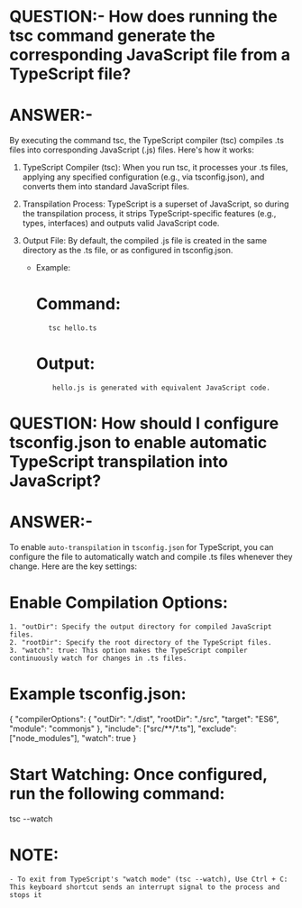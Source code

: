 # QUESTION:- How does running the tsc command generate the corresponding JavaScript file from a TypeScript file?

# ANSWER:-

By executing the command tsc, the TypeScript compiler (tsc) compiles .ts files into corresponding JavaScript (.js) files. Here's how it works:

1. TypeScript Compiler (tsc): When you run tsc, it processes your .ts files, applying any specified configuration (e.g., via tsconfig.json), and converts them into standard JavaScript files.

2. Transpilation Process: TypeScript is a superset of JavaScript, so during the transpilation process, it strips TypeScript-specific features (e.g., types, interfaces) and outputs valid JavaScript code.

3. Output File: By default, the compiled .js file is created in the same directory as the .ts file, or as configured in tsconfig.json.

    - Example:

        # Command: 
             tsc hello.ts
        # Output: 
              hello.js is generated with equivalent JavaScript code.

# QUESTION: How should I configure tsconfig.json to enable automatic TypeScript transpilation into JavaScript?

# ANSWER:-

To enable `auto-transpilation` in `tsconfig.json` for TypeScript, you can configure the file to automatically watch and compile .ts files whenever they change. Here are the key settings:

# Enable Compilation Options:
    1. "outDir": Specify the output directory for compiled JavaScript files.
    2. "rootDir": Specify the root directory of the TypeScript files.
    3. "watch": true: This option makes the TypeScript compiler continuously watch for changes in .ts files.

# Example tsconfig.json:

{
  "compilerOptions": {
    "outDir": "./dist",
    "rootDir": "./src",
    "target": "ES6",
    "module": "commonjs"
  },
  "include": ["src/**/*.ts"],
  "exclude": ["node_modules"],
  "watch": true
}

# Start Watching: Once configured, run the following command:

   tsc --watch

# NOTE:

    - To exit from TypeScript's "watch mode" (tsc --watch), Use Ctrl + C: This keyboard shortcut sends an interrupt signal to the process and stops it